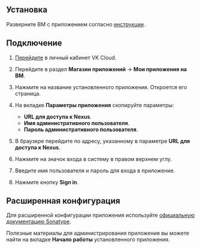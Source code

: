 ## Установка

Разверните ВМ с приложением согласно [инструкции](../init-install/).

## Подключение

1. [Перейдите](https://msk.cloud.vk.com/app/) в личный кабинет VK Cloud.
1. Перейдите в раздел **Магазин приложений** → **Мои приложения на ВМ**.
1. Нажмите на название установленного приложения. Откроется его страница.
1. На вкладке **Параметры приложения** скопируйте параметры:

    - **URL для доступа к Nexus**.
    - **Имя административного пользователя**.
    - **Пароль административного пользователя**.

1. В браузере перейдите по адресу, указанному в параметре **URL для доступа к Nexus**.
1. Нажмите на значок входа в систему в правом верхнем углу.
1. Введите имя пользователя и пароль для входа в приложение.
1. Нажмите кнопку **Sign in**.

## Расширенная конфигурация

Для расширенной конфигурации приложения используйте [официальную документацию Sonatype](https://help.sonatype.com/repomanager3).

<info>

Полезные материалы для администрирования приложения вы можете найти на вкладке **Начало работы** установленного приложения.

</info>
